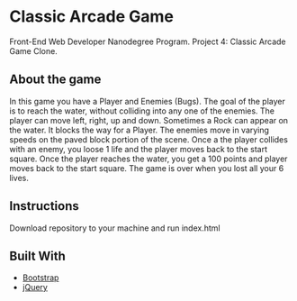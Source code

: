 # Classic Arcade Game

Front-End Web Developer Nanodegree Program. 
Project 4: Classic Arcade Game Clone. 

## About the game

In this game you have a Player and Enemies (Bugs). 
The goal of the player is to reach the water, without colliding into any one of the enemies. 
The player can move left, right, up and down. 
Sometimes a Rock can appear on the water. It blocks the way for a Player.
The enemies move in varying speeds on the paved block portion of the scene.
Once a the player collides with an enemy, you loose 1 life and the player moves back to the start square. 
Once the player reaches the water, you get a 100 points and player moves back to the start square. 
The game is over when you lost all your 6 lives.

## Instructions

Download repository to your machine and run index.html

## Built With

* [Bootstrap](https://getbootstrap.com/)
* [jQuery](https://jquery.com/)
